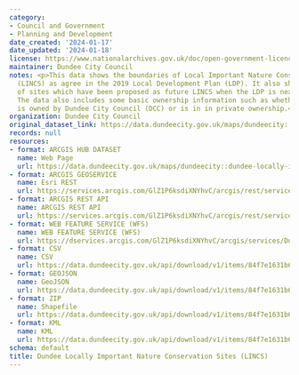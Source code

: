 ```yaml
---
category:
- Council and Government
- Planning and Development
date_created: '2024-01-17'
date_updated: '2024-01-18'
license: https://www.nationalarchives.gov.uk/doc/open-government-licence/version/3/
maintainer: Dundee City Council
notes: <p>This data shows the boundaries of Local Important Nature Conservation Sites
  (LINCS) as agree in the 2019 Local Development Plan (LDP). It also shows a number
  of sites which have been proposed as future LINCS when the LDP is next reviewed.
  The data also includes some basic ownership information such as whether the area
  is owned by Dundee City Council (DCC) or is in in private ownership.</p>
organization: Dundee City Council
original_dataset_link: https://data.dundeecity.gov.uk/maps/dundeecity::dundee-locally-important-nature-conservation-sites-lincs
records: null
resources:
- format: ARCGIS HUB DATASET
  name: Web Page
  url: https://data.dundeecity.gov.uk/maps/dundeecity::dundee-locally-important-nature-conservation-sites-lincs
- format: ARCGIS GEOSERVICE
  name: Esri REST
  url: https://services.arcgis.com/GlZ1P6ksdiXNYhvC/arcgis/rest/services/Dundee_Locally_Important_Nature_Conservation_Sites_(LINCS)_view/FeatureServer/0
- format: ARCGIS REST API
  name: ARCGIS REST API
  url: https://services.arcgis.com/GlZ1P6ksdiXNYhvC/arcgis/rest/services/Dundee_Locally_Important_Nature_Conservation_Sites_(LINCS)_view/FeatureServer
- format: WEB FEATURE SERVICE (WFS)
  name: WEB FEATURE SERVICE (WFS)
  url: https://dservices.arcgis.com/GlZ1P6ksdiXNYhvC/arcgis/services/Dundee_Locally_Important_Nature_Conservation_Sites_WFS/WFSServer?service=wfs&request=getcapabilities
- format: CSV
  name: CSV
  url: https://data.dundeecity.gov.uk/api/download/v1/items/84f7e1631b6448e3993718ec141fcada/csv?layers=0
- format: GEOJSON
  name: GeoJSON
  url: https://data.dundeecity.gov.uk/api/download/v1/items/84f7e1631b6448e3993718ec141fcada/geojson?layers=0
- format: ZIP
  name: Shapefile
  url: https://data.dundeecity.gov.uk/api/download/v1/items/84f7e1631b6448e3993718ec141fcada/shapefile?layers=0
- format: KML
  name: KML
  url: https://data.dundeecity.gov.uk/api/download/v1/items/84f7e1631b6448e3993718ec141fcada/kml?layers=0
schema: default
title: Dundee Locally Important Nature Conservation Sites (LINCS)
---
```

